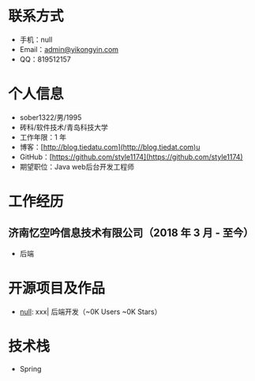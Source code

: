 # 联系方式

* 手机：null
* Email：admin@yikongyin.com
* QQ：819512157

# 个人信息

* sober1322/男/1995
* 砖科/软件技术/青岛科技大学
* 工作年限：1 年
* 博客：[http://blog.tiedatu.com](http://blog.tiedat.com)u
* GitHub：[https://github.com/style1174](https://github.com/style1174)
* 期望职位：Java web后台开发工程师

# 工作经历

## 济南忆空吟信息技术有限公司（2018 年 3 月 - 至今）

* 后端



# 开源项目及作品

* [null](https://m3j.org): xxx| 后端开发（~0K Users ~0K Stars）



# 技术栈

* Spring

